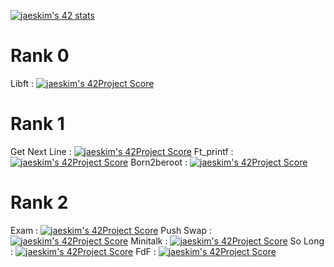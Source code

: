 [![jaeskim's 42 stats](https://badge42.herokuapp.com/api/stats/cmaginot?privacyName=true)](https://github.com/JaeSeoKim/badge42)

# Rank 0

Libft : [![jaeskim's 42Project Score](https://badge42.herokuapp.com/api/project/cmaginot/Libft)](https://github.com/JaeSeoKim/badge42)

# Rank 1

Get Next Line : [![jaeskim's 42Project Score](https://badge42.herokuapp.com/api/project/cmaginot/get_next_line)](https://github.com/JaeSeoKim/badge42) Ft_printf : [![jaeskim's 42Project Score](https://badge42.herokuapp.com/api/project/cmaginot/ft_printf)](https://github.com/JaeSeoKim/badge42) Born2beroot : [![jaeskim's 42Project Score](https://badge42.herokuapp.com/api/project/cmaginot/Born2beroot)](https://github.com/JaeSeoKim/badge42)

# Rank 2

Exam : [![jaeskim's 42Project Score](https://badge42.herokuapp.com/api/project/cmaginot/exam-rank-02)](https://github.com/JaeSeoKim/badge42) Push Swap : [![jaeskim's 42Project Score](https://badge42.herokuapp.com/api/project/cmaginot/push_swap)](https://github.com/JaeSeoKim/badge42) Minitalk : [![jaeskim's 42Project Score](https://badge42.herokuapp.com/api/project/cmaginot/minitalk)](https://github.com/JaeSeoKim/badge42) So Long : [![jaeskim's 42Project Score](https://badge42.herokuapp.com/api/project/cmaginot/so_long)](https://github.com/JaeSeoKim/badge42) FdF : [![jaeskim's 42Project Score](https://badge42.herokuapp.com/api/project/cmaginot/fdf)](https://github.com/JaeSeoKim/badge42)



